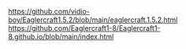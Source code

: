 https://github.com/vidio-boy/Eaglercraft1.5.2/blob/main/eaglercraft.1.5.2.html
https://github.com/Eaglercraft1-8/Eaglercraft1-8.github.io/blob/main/index.html
